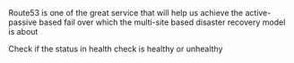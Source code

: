 Route53 is one of the great service that will help us achieve the active-passive based fail over which the multi-site based disaster recovery model is about



Check if the status in health check is healthy or unhealthy
